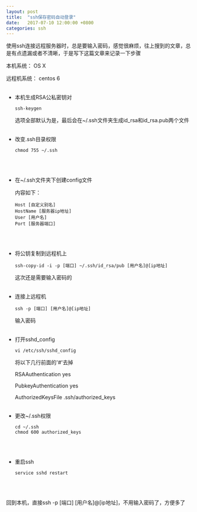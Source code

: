 ```yaml
---
layout: post
title:  "ssh保存密码自动登录"
date:   2017-07-10 12:00:00 +0800
categories: ssh
---
```


使用ssh连接远程服务器时，总是要输入密码，感觉很麻烦，往上搜到的文章，总是有点遗漏或者不清晰，于是写下这篇文章来记录一下步骤

本机系统： OS X

远程机系统： centos 6
<br>
<br>
* 本机生成RSA公私密钥对
  ```
  ssh-keygen
  ```
  选项全部默认为是，最后会在~/.ssh文件夹生成id_rsa和id_rsa.pub两个文件
  <br>
  <br>
* 改变.ssh目录权限
  ```
  chmod 755 ~/.ssh
  ```
  <br>
  <br>
* 在~/.ssh文件夹下创建config文件

  内容如下：
  ```
  Host [自定义别名]
  HostName [服务器ip地址]
  User [用户名]
  Port [服务器端口]
  ```
  <br>
  <br>
* 将公钥复制到远程机上
  ```
  ssh-copy-id -i -p [端口] ~/.ssh/id_rsa/pub [用户名]@[ip地址]
  ```
  这次还是需要输入密码的
  <br>
  <br>
* 连接上远程机
  ```
  ssh -p [端口] [用户名]@[ip地址]
  ```
  输入密码
  <br>
  <br>
* 打开sshd_config
  ```
  vi /etc/ssh/sshd_config
  ```
  将以下几行前面的'#'去掉

  RSAAuthentication yes

  PubkeyAuthentication yes

  AuthorizedKeysFile .ssh/authorized_keys
  <br>
  <br>
* 更改~/.ssh权限
  ```
  cd ~/.ssh
  chmod 600 authorized_keys
  ```
  <br>
  <br>
* 重启ssh
  ```
  service sshd restart
  ```
  <br>
  <br>
回到本机，直接ssh -p [端口] [用户名]@[ip地址]，不用输入密码了，方便多了
